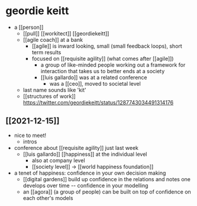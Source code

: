 # geordie keitt

- a [[person]]
  - [[pull]] [[workitect]] [[geordiekeitt]]
  - [[agile coach]] at a bank
    - [[agile]] is inward looking, small (small feedback loops), short term results
    - focused on [[requisite agility]] (what comes after [[agile]])
      - a group of like-minded people working out a framework for interaction that takes us to better ends at a society
      - [[luis gallardo]] was at a related conference
        - was a [[ceo]], moved to societal level
  - last name sounds like 'kit'
  - [[structures of work]] https://twitter.com/geordiekeitt/status/1287743034491314176

## [[2021-12-15]]
- nice to meet!
  - intros
- conference about [[requisite agility]] just last week
  - [[luis gallardo]] [[happiness]] at the individual level
    - also at company level
    - [[society level]] -> [[world happiness foundation]]
- a tenet of happiness: confidence in your own decision making
  - [[digital gardens]] build up confidence in the relations and notes one develops over time -- confidence in your modelling
  - an [[agora]] (a group of people) can be built on top of confidence on each other's models

